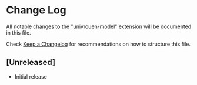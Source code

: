 # Change Log

All notable changes to the "univrouen-model" extension will be documented in this file.

Check [Keep a Changelog](http://keepachangelog.com/) for recommendations on how to structure this file.

## [Unreleased]

- Initial release
